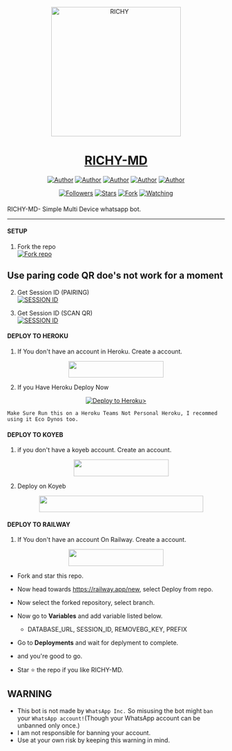 <p align="center">  
  <a href="https://whatsapp.com/channel/0029VaWQOHsFSAsv3SD3dJ3a">
    <img alt="RICHY" height="300" src="https://telegra.ph/file/782e3cbe7c157e425e98a.jpg">
    <h1 align="center">RICHY-MD</h1>
  </a>
</p>
<p align="center">
<a href="https://github.com/GEEKMD099"><img title="Author" src="https://img.shields.io/badge/GEEKMD099-black?style=for-the-badge&logo=Github"></a> <a href="https://whatsapp.com/channel/0029VaWQOHsFSAsv3SD3dJ3a"><img title="Author" src="https://img.shields.io/badge/CHANNEL-black?style=for-the-badge&logo=whatsapp"></a> <a href="https://wa.me/237620857930"><img title="Author" src="https://img.shields.io/badge/CHAT US-black?style=for-the-badge&logo=whatsapp"></a>
<a href="https://chat.whatsapp.com/FRQiuFWlYJ3Jolx7OACtKo"><img title="Author" src="https://img.shields.io/badge/SUPPORT GC-black?style=for-the-badge&logo=whatsapp"></a>
<a href="https://t.me/@ednut_x"><img    title="Author" src="https://img.shields.io/badge/CHAT ME-black?style=for-the-badge&logo=Telegram"></a>
<p/>
<p align="center">
<a href="https://github.com/GEEKMD099?tab=followers"><img title="Followers" src="https://img.shields.io/github/followers/GEEKMD099?label=Followers&style=social"></a>
<a href="https://github.com/GEEKMD099/Richy-MD/stargazers/"><img title="Stars" src="https://img.shields.io/github/stars/GEEKMDO99/Richy-MD?&style=social"></a>
<a  href="https://github.com/GEEKMDO99/Richy-MD/network/members"><img title="Fork" src="https://img.shields.io/github/forks/GEEKMDO99/Richy-MD?style=social"></a>
<a href="https://github.com/GEEKMD099/Richy-MD/watchers"><img title="Watching" src="https://img.shields.io/github/watchers/GEEKMD099/RICHY-MD?label=Watching&style=social"></a>
</p>

####  
RICHY-MD- Simple Multi Device whatsapp bot.

***

#### SETUP

1. Fork the repo
    <br>
<a href='https://github.com/GEEKMD099/Richy-MD/fork' target="_blank"><img alt='Fork repo' src='https://img.shields.io/badge/Fork Repo-100000?style=for-the-badge&logo=scan&logoColor=white&labelColor=black&color=black'/></a> <br>

<h2><strong>Use paring code QR doe's not work for a moment</strong></h2>

2. Get Session ID (PAIRING)
    <br>
<a href='https://geek-paring-code.onrender.com/pair' target="_blank"><img alt='SESSION ID' src='https://img.shields.io/badge/Session_id-100000?style=for-the-badge&logo=scan&logoColor=white&labelColor=black&color=black'/></a>


3. Get Session ID (SCAN QR)
    <br>
<a href='https://geek-paring-code.onrender.com' target="_blank"><img alt='SESSION ID' src='https://img.shields.io/badge/Session_id-100000?style=for-the-badge&logo=scan&logoColor=white&labelColor=black&color=black'/></a>


#### DEPLOY TO HEROKU

1. If You don't have an account in Heroku. Create a account.
    <br>
<p align="center"><a href="https://signup.heroku.com"> <img src="https://img.shields.io/badge/heroku%20Account-blue?style=for-the-badge&logo=heroku" width="220" height="38.45"/></a></p>

2. If you Have Heroku Deploy Now
    <br>
<p align="center"><a href="https://dashboard.heroku.com/new?template=https://github.com/GEEKMD099/Richy-MD"> <img src="https://www.herokucdn.com/deploy/button.svg" alt="Deploy to Heroku>"/></a></p>

```
Make Sure Run this on a Heroku Teams Not Personal Heroku, I recommed using it Eco Dynos too.
```

#### DEPLOY TO KOYEB

1. if you don't have a koyeb account. Create an account.
   <br>
   <p align="center"><a href="https://app.koyeb.com/auth/signup"> <img src="https://img.shields.io/badge/Koyeb account-blue?style=for-the-badge&logo=koyeb" width="220" height="38.45"/></a></p>

2. Deploy on Koyeb
   <br>
   <p align="center"><a href="https://app.koyeb.com/apps/deploy?type=git&repository=github.com/Ednut001/Ednut-Md&branch=main&env[SESSION_ID]&env[OWNER_NUMBER]=2348102487241&env[MONGODB_URI]&&env[OWNER_NAME]=Ednut&env[KOYEB_API]&env[PREFIX]=.&env[WAPRESENCE]&env[AUTO_READ_STATUS]=false&env[DISABLE_PM]=false&env[PACK_AUTHER]=whatsapp+bot&env[PACK_NAME]=Ednut+MD&env[STYLE]=0&env[MODE]=private&env[READ_MESSAGE]=false&env[THEME]=Whatsappbot&env[WARN_COUNT]=3&env[BLOCK_JID]=null&env[TIME_ZONE]=Africa/Lagos&name=Ednut-md&env[KOYEB_NAME]=Ednut-md&env[SUDO]=null&env[THUMB_IMAGE]=https://telegra.ph/file/1fce7dd9748d187fda061.jpg"> <img src="https://www.koyeb.com/static/images/deploy/button.svg" width="380" height="38.45""/></a></p>

#### DEPLOY TO RAILWAY

1. If You don't have an account On Railway. Create a account.
    <br>
<p align="center"><a href="https://railway.app"> <img src="https://img.shields.io/badge/RailWay%20Account-blue?style=for-the-badge&logo=Railway" width="220" height="38.45"/></a></p>

 - Fork and star this repo.
- Now head towards https://railway.app/new, select Deploy from repo.
- Now select the forked repository, select branch.
- Now go to <b>Variables</b> and add variable listed below.
   - DATABASE_URL, SESSION_ID, REMOVEBG_KEY, PREFIX
- Go to <b>Deployments</b> and wait for deplyment to complete.
- and you're good to go.
  

- Star ⭐ the repo if you like RICHY-MD.

   
## WARNING
- This bot is not made by `WhatsApp Inc.` So misusing the bot might `ban` your `WhatsApp account!`(Though your WhatsApp account can be unbanned only once.)
- I am not responsible for banning your account.
- Use at your own risk by keeping this warning in mind.
